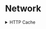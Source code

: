 # Network

<details><summary>HTTP Cache</summary>

## HTTP 캐시

### 캐시란?

캐시란 데이터를 임시로 저장해두는 공간이다. 캐시의 목적은 자주 사용되는 데이터를 빠르게 접근할 수 있는 공간에 임시로 저장하고 필요할 때마다 재사용함으로써 성능을 높이는 것이다. 캐시는 CPU, 하드 디스크, RAM 뿐만 아니라 게이트웨이 캐시, CDN, 리버스 프록시 캐시 등 여기저기에서 사용된다.

### 그렇다면 HTTP 캐시란?

똑똑한 브라우저 개발자들은 브라우저에도 캐시를 구현해 놓았다. 이른바 HTTP 캐시(웹 캐시라고도 한다)가 바로 그 구현체이다. 브라우저는 웹 페이지를 최초 방문하고서 이미지 파일, html, css, js와 같은 일부 파일들을 사용자의 하드 디스크에 저장한다. 그리고 만약 사용자가 다시 방문하게 되면 파일이 변경되지 않았다면 서버에 데이터를 요청하지 않고 하드 디스크에 저장된 파일들을 재사용한다. 브라우저에서 HTTP 캐시를 지원하지 않았다면 사용자는 매번 중복된 파일들을 서버로부터 다운로드 받아야할 것이다. 사용자가 브라우저 캐시 삭제를 하고 사이트에 접속하면 로딩 속도가 느린 것도 이러한 이유에서이다.

### HTTP 캐시 제어

민감한 정보(은행 데이터 등)가 캐시에 저장되는 것을 피하기 위해 혹은 다른 이유로 캐싱를 컨트롤할 필요가 있다. HTTP 캐시는 Cache-control 헤더를 제공(HTTP/1.1 기준)함으로써 캐싱을 제어하는 방법을 제공한다.

- no-store: 캐시를 사용하지 않는다. 다시 말해, 서버에 매번 데이터를 요청하여 전달받는다.
- no-cache: 캐시에 저장된 데이터를 사용하기 전에 서버에 먼저 유효성 검증을 요청하여 이를 통과해야 한다. 유효성이 검증되면 브라우저는 캐시에 저장된 데이터를 사용할 수 있다. 그렇지 않으면 서버로부터 데이터를 전달받는다.
- private: 단일 사용자(사용자 브라우저)에게만 캐시를 허용한다.
- public: 단일 사용자 외에도 캐시를 허용한다.
- max-age=1536000: 캐시에 저장된 데이터의 만료 시간을 설정할 수 있다. 만료 시간이 지나면 해당 데이터는 유효성을 잃게된다(Cache is stale).

  <div align="center">
    <img src="https://developers.google.com/web/fundamentals/performance/optimizing-content-efficiency/images/http-cache-decision-tree.png?hl=ko" width="400" align="middle"></img> 
      <br>
      <br>
      <sup>Cache-Control Flow&nbsp;&nbsp;&nbsp;&nbsp;&nbsp;&nbsp;&nbsp;&nbsp;&nbsp;&nbsp;&nbsp;&nbsp;&nbsp;&nbsp;&nbsp;&nbsp;&nbsp;&nbsp;&nbsp;&nbsp;&nbsp;&nbsp;&nbsp;</sup>  
         <br>
      <br>
  </div>

* 참고로 HTTP/1.0을 지원하려면 [Pragma](https://developer.mozilla.org/en-US/docs/Web/HTTP/Headers/Pragma) 헤더를 사용하자.

### HTTP 캐시 데이터 만료 기간 갱신

Cache-Control 헤더를 캐시에 저장된 데이터에 만료 기간을 주어 유효성 여부를 파악할 수 있다. 만료 기간이 지나 캐시에 저장된 데이터가 유효성을 잃는다면 그 데이터는 제거되어야 할까? 아니다. 만료 기간이 지났어도 서버의 데이터가 갱신되지 않았다면 이는 여전히 서버와 동일한 데이터이다. 그렇다면 이를 어떻게 구분할 것인가?

#### ETag와 If-None-Match

서버는 자원을 기반으로 생성된 특수한 토큰 값을 Etag 헤더에 담아 클라이언트에 전송한다. 그리고 클라이언트는 이 토큰 값을 가지고 있다가 서버에 데이터를 요청할 때 토큰 값을 If-None-Match 헤더에 담아 전송한다.

  <div align="center">
    <img src="https://developers.google.com/web/fundamentals/performance/optimizing-content-efficiency/images/http-cache-control.png?hl=ko" width="400" align="middle"></img> 
      <br>
      <br>
      <sup>서버 ETag 헤더와 클라이언트 If-None-Match 헤더</sup>  
         <br>
      <br>
  </div>

이 때 서버는 현재 서버의 자원과 클라이언트에서 전달받은 토큰을 서로 비교한다. 서로 값이 일치하지 않는다는 것은 서버의 자원이 변경되었다는 것을 의미하기 때문에 서버는 새로운 자원을 반환한다. 그러나 값이 일치한다면 변경되지 않은 것으로 서버는 자원을 반환하지 않고 '304 Not Modifed'을 응답한다. 이로 인해 캐시에 저장된 데이터는 만료 기간이 갱신되고 다시 유효성이 확인된 상태가 된다.

 <div align="center">
    <img src="https://mdn.mozillademos.org/files/13771/HTTPStaleness.png" width="500" align="middle"></img> 
      <br>
      <br>
      <sup>캐시 데이터의 유효성 확인과 만료 기간 갱신</sup>  
         <br>
      <br>
  </div>

### 캐시의 문제점

캐시 자원의 만료 기간을 길게 설정하면 캐시에 저장된 자원은 오래오래 재사용할 수 있다. 그러나 캐시에 저장된 자원의 유효 기간이 만료되지 않은 상태에서 서버의 참조 자원이 수정되면 즉시 클라이언트에 반영되지 않는 문제가 발생한다. 예를 들어 일반 사용자가 어떤 웹 페이지에 처음으로 접속하였고 브라우저가 다음 index.html과 stylecss 두 자원을 캐시에 저장하였다고 가정해보자.

```html
// index.html
<html>
  <head>
    // ...
    <link rel="stylesheet" href="style.css" />
  </head>
  <body>
    // some code here...
  </body>
</html>
```

```css
/* style.css */
body {
  background-color: red;
}
```

만약 해당 서버 관리자가 style.css 파일의 background-color를 blue로 바꾸고 서버에 반영한지 얼마 지나지 않아 사용자가 다시 그 웹 페이지에 접속했을 때 업데이트가 반영되어 있을까? 반영되지 않는다. 이러현 현상이 발생하는 이유는 서버의 css 파일 내용 자체는 수정되었지만 여전히 html 파일 안에 있는 css를 참조하는 url 링크에는 변한 것이 없기 때문이다. 이로 인해 유효성 검사는 문제없음을 확인한 클라이언트는 캐시에 저장된 style.css를 가져와 사용하게 되는 것이다. (단 캐시에 저장된 데이터의 만료 기간이 종료되었다면 위에서 살펴본 서버 자원과 클라이언트의 If-None-Match 헤더에 담긴 토큰 값 비교 과정에서 유효성 검증이 실패하기 때문에 새로운 자원을 서버로부터 가져온다.)

### Revving 전략

그렇다면 style.css처럼 서버의 변경 사항을 빠르게 반영하기 위해서는 어떻게 해야할까? 자원에 수정이 발생할 때마다 해당 자원을 참조하는 링크를 수정하는 것이다. 일반적으로 다음 코드처럼 파일 이름에 고유의 식별 번호를 지정하고 이를 링크에 반영하면 된다.

```html
// index.html
<html>
  <head>
    // ...
    <!-- style.css v1 -->
    <!-- <link rel="stylesheet" href="style.css" />  -->
    <link rel="stylesheet" href="style.3da37df.css" />
  </head>
  <body>
    // some code here...
  </body>
</html>
```

```css
/* style.3da37df.css */
body {
  background-color: blue; // 즉시 반영된다.
}
```

다음 그림들을 보면 더 쉽게 이해될 것이다. 이미지, css, javascript 파일 모두 변경 사항이 생기면 이를 구분하기 위해 고유의 값을 파일 이름에 반영한다.

<div align="center">
    <img src="https://developers.google.com/web/fundamentals/performance/optimizing-content-efficiency/images/http-cache-hierarchy.png?hl=ko" width="500" align="middle"></img>
      <br>
      <br>
      <sup>Revving 설명 그림1</sup>
         <br>
      <br>
  </div>

<div align="center">
    <img src="https://mdn.mozillademos.org/files/13779/HTTPRevved.png" width="500" align="middle"></img>
      <br>
      <br>
      <sup>Revving 설명 그림 2</sup>
         <br>
      <br>
  </div>

### HTTP 캐시의 이점

HTTP 캐시를 사용하여 얻을 수 있는 이점은 다음과 같다.

- 불필요한 데이터 전송 감소로 대역폭 낭비 방지하고 트래픽을 줄일 수 있다.
- 서버 부담을 줄이고 안정성(처리량)을 높일 수 있다.
- 지연 감소로 인한 응답 시간을 향상시킬 수 있다.

### 참고 문서

- [The hidden components of Web Caching - freeCodeCamp](https://medium.freecodecamp.org/the-hidden-components-of-web-caching-970854fe2c49)
- [HTTP Caching - Google Web Developers](https://developers.google.com/web/fundamentals/performance/optimizing-content-efficiency/http-caching)
- [HTTP Caching - MDN](https://developer.mozilla.org/en-US/docs/Web/HTTP/Caching)

</details>
